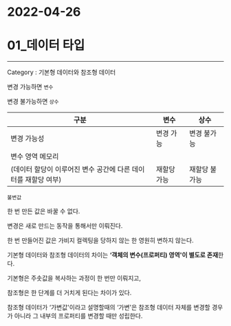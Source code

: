 # 2022-04-26

# 01_데이터 타입

---

Category : 기본형 데이터와 참조형 데이터


변경 가능하면 `변수`

변경 불가능하면 `상수`

| 구분 | 변수 | 상수 |
| --- | --- | --- |
| 변경 가능성 | 변경 가능 | 변경 불가능 |
| 변수 영역 메모리
(데이터 할당이 이루어진 변수 공간에 다른 데이터를 재할당 여부) | 재할당 가능 | 재할당 불가능 |



`불변값`

한 번 만든 값은 바꿀 수 없다.

변경은 새로 만드는 동작을 통해서만 이뤄진다.

한 번 만들어진 값은 가비지 컬렉팅을 당하지 않는 한 영원히 변하지 않는다.



기본형 데이터와 참조형 데이터의 차이는 **‘객체의 변수(프로퍼티) 영역'이 별도로 존재**한다.

기본형은 주솟값을 복사하는 과정이 한 번만 이뤄지고, 

참조형은 한 단계를 더 거치게 된다는 차이가 있다.



참조형 데이터가 ‘가변값'이라고 설명할때의 ‘가변'은 참조형 데이터 자체를 변경할 경우가 아니라 그 내부의 프로퍼티를 변경할 때만 성립한다.